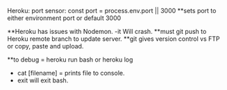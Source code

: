 Heroku:
port sensor: const port = process.env.port  || 3000
**sets port to either environment port or default 3000

**Heroku has issues with Nodemon. -it Will crash.
**must git push to Heroku remote branch to update server.
**git gives version control vs FTP or copy, paste and upload.

**to debug = heroku run bash or heroku log
- cat [filename] = prints file to console.
- exit will exit bash.
